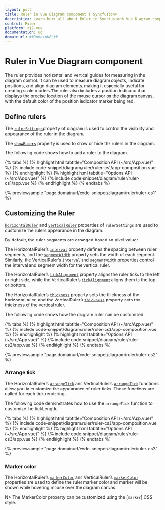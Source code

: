 ```yaml
---
layout: post
title: Ruler in Vue Diagram component | Syncfusion®
description: Learn here all about Ruler in Syncfusion® Vue Diagram component of Syncfusion Essential® JS 2 and more.
control: Ruler 
platform: ej2-vue
documentation: ug
domainurl: ##DomainURL##
---
```


# Ruler in Vue Diagram component

The ruler provides horizontal and vertical guides for measuring in the diagram control. It can be used to measure diagram objects, indicate positions, and align diagram elements, making it especially useful for creating scale models.The ruler also includes a position indicator that displays the precise location of the mouse cursor on the diagram canvas, with the default color of the position indicator marker being red.

## Define rulers


The [`rulerSettings`](https://ej2.syncfusion.com/vue/documentation/api/diagram/rulerSettings/)property of diagram is used to control the visibility and appearance of the ruler in the diagram.


The [`showRulers`](https://ej2.syncfusion.com/vue/documentation/api/diagram/rulerSettings/#showrulers) property is used to show or hide the rulers in the diagram.


The following code shows how to add a ruler to the diagram.

{% tabs %}
{% highlight html tabtitle="Composition API (~/src/App.vue)" %}
{% include code-snippet/diagram/ruler/ruler-cs1/app-composition.vue %}
{% endhighlight %}
{% highlight html tabtitle="Options API (~/src/App.vue)" %}
{% include code-snippet/diagram/ruler/ruler-cs1/app.vue %}
{% endhighlight %}
{% endtabs %}
        
{% previewsample "page.domainurl/code-snippet/diagram/ruler/ruler-cs1" %}

## Customizing the Ruler

[`horizontalRuler`](https://ej2.syncfusion.com/vue/documentation/api/diagram/rulerSettings/#horizontalruler) and [`verticalRuler`](https://ej2.syncfusion.com/vue/documentation/api/diagram/rulerSettings/#verticalruler) properties of `rulerSettings` are used to customize the rulers appearance in the diagram.

By default, the ruler segments are arranged based on pixel values.

The HorizontalRuler’s [`interval`](https://ej2.syncfusion.com/vue/documentation/api/diagram/diagramRuler/#interval) property defines the spacing between ruler segments, and the [`segmentWidth`](https://ej2.syncfusion.com/vue/documentation/api/diagram/diagramRuler/#segmentwidth) property sets the width of each segment. Similarly, the VerticalRuler’s  [`interval`](https://ej2.syncfusion.com/vue/documentation/api/diagram/diagramRuler/#interval) and [`segmentWidth`](https://ej2.syncfusion.com/vue/documentation/api/diagram/diagramRuler/#segmentwidth) properties control the interval and segment width for the vertical ruler.

The HorizontalRuler’s [`tickAlignment`](https://ej2.syncfusion.com/vue/documentation/api/diagram/diagramRuler/#tickalignment) property aligns the ruler ticks to the left or right side, while the VerticalRuler’s  [`tickAlignment`](https://ej2.syncfusion.com/vue/documentation/api/diagram/diagramRuler/#tickalignment) aligns them to the top or bottom.

The HorizontalRuler’s [`thickness`](https://ej2.syncfusion.com/vue/documentation/api/diagram/diagramRuler/#thickness) property sets the thickness of the horizontal ruler, and the VerticalRuler’s [`thickness`](https://ej2.syncfusion.com/vue/documentation/api/diagram/diagramRuler/#thickness) property sets the thickness of the vertical ruler.

The following code shows how the diagram ruler can be customized.

{% tabs %}
{% highlight html tabtitle="Composition API (~/src/App.vue)" %}
{% include code-snippet/diagram/ruler/ruler-cs2/app-composition.vue %}
{% endhighlight %}
{% highlight html tabtitle="Options API (~/src/App.vue)" %}
{% include code-snippet/diagram/ruler/ruler-cs2/app.vue %}
{% endhighlight %}
{% endtabs %}

{% previewsample "page.domainurl/code-snippet/diagram/ruler/ruler-cs2" %}

### Arrange tick

The HorizontalRuler’s [`arrangeTick`](https://ej2.syncfusion.com/vue/documentation/api/diagram/diagramRuler/#arrangetick) and VerticalRuler’s [`arrangeTick`](https://ej2.syncfusion.com/vue/documentation/api/diagram/diagramRuler/#arrangetick) functions allow you to customize the appearance of ruler ticks. These functions are called for each tick rendering.

The following code demonstrates how to use the `arrangeTick` function to customize the tickLength.

{% tabs %}
{% highlight html tabtitle="Composition API (~/src/App.vue)" %}
{% include code-snippet/diagram/ruler/ruler-cs3/app-composition.vue %}
{% endhighlight %}
{% highlight html tabtitle="Options API (~/src/App.vue)" %}
{% include code-snippet/diagram/ruler/ruler-cs3/app.vue %}
{% endhighlight %}
{% endtabs %}

{% previewsample "page.domainurl/code-snippet/diagram/ruler/ruler-cs3" %}

### Marker color

The HorizontalRuler’s [`markerColor`](https://ej2.syncfusion.com/vue/documentation/api/diagram/diagramRuler/#markercolor) and VerticalRuler’s [`markerColor`](https://ej2.syncfusion.com/vue/documentation/api/diagram/diagramRuler/#markercolor) properties are used to define the ruler marker color and marker will be shown while hovering mouse over the diagram canvas.

N> The MarkerColor property can be customized using the [`marker`] CSS style.

